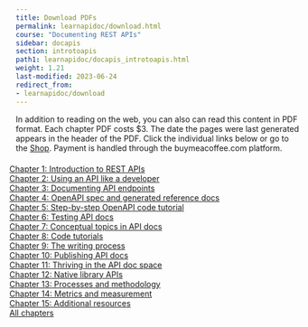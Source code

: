 ```yaml
---
title: Download PDFs
permalink: learnapidoc/download.html
course: "Documenting REST APIs"
sidebar: docapis
section: introtoapis
path1: learnapidoc/docapis_introtoapis.html
weight: 1.21
last-modified: 2023-06-24
redirect_from:
- learnapidoc/download
---
```



In addition to reading on the web, you can also can read this content in PDF format. Each chapter PDF costs $3. The date the pages were last generated appears in the header of the PDF. Click the individual links below or go to the [Shop](https://www.buymeacoffee.com/learnapidoc/extras). Payment is handled through the buymeacoffee.com platform.

<ul class="pdfList">
<li><a class="coffee" target="_blank" href="https://www.buymeacoffee.com/learnapidoc/e/145945">Chapter 1: Introduction to REST APIs</a></li>

<li><a class="coffee" target="_blank" href="https://www.buymeacoffee.com/learnapidoc/e/146013">Chapter 2: Using an API like a developer</a></li>

<li><a class="coffee" target="_blank" href="https://www.buymeacoffee.com/learnapidoc/e/146014">Chapter 3: Documenting API endpoints</a></li>

<li><a class="coffee" target="_blank" href="https://www.buymeacoffee.com/learnapidoc/e/146061">Chapter 4: OpenAPI spec and generated reference docs</a></li>

<li><a class="coffee" target="_blank" href="https://www.buymeacoffee.com/learnapidoc/e/146063">Chapter 5: Step-by-step OpenAPI code tutorial</a></li>

<li><a class="coffee" target="_blank" href="https://www.buymeacoffee.com/learnapidoc/e/146065">Chapter 6: Testing API docs</a></li>

<li><a class="coffee" target="_blank" href="https://www.buymeacoffee.com/learnapidoc/e/146066">Chapter 7: Conceptual topics in API docs</a></li>

<li><a class="coffee" target="_blank" href="https://www.buymeacoffee.com/learnapidoc/e/146068">Chapter 8: Code tutorials</a></li>

<li><a class="coffee" target="_blank" href="https://www.buymeacoffee.com/learnapidoc/e/146070">Chapter 9: The writing process</a></li>

<li><a class="coffee" target="_blank" href="https://www.buymeacoffee.com/learnapidoc/e/146071">Chapter 10: Publishing API docs</a></li>

<li><a class="coffee" target="_blank" href="https://www.buymeacoffee.com/learnapidoc/e/146072">Chapter 11: Thriving in the API doc space</a></li>

<li><a class="coffee" target="_blank" href="https://www.buymeacoffee.com/learnapidoc/e/146073">Chapter 12: Native library APIs</a></li>

<li><a class="coffee" target="_blank" href="https://www.buymeacoffee.com/learnapidoc/e/146074">Chapter 13: Processes and methodology</a></li>

<li><a class="coffee" target="_blank" href="https://www.buymeacoffee.com/learnapidoc/e/146075">Chapter 14: Metrics and measurement</a></li>

<li><a class="coffee" target="_blank" href="https://www.buymeacoffee.com/learnapidoc/e/146080">Chapter 15: Additional resources</a>
</li>

<li><a class="coffee" target="_blank" href="https://s3.us-west-1.wasabisys.com/learnapidoc-outputs/docapis7428_all.pdf">All chapters</a>
</li>


</ul>




<style>
ul.pdfList li {
list-style-type: none;
margin-left: -35px;
}

ul.pdfList {
margin-bottom: 30px;
margin-top: 20px;
}


i.fa {margin-right: 12px;}

</style>